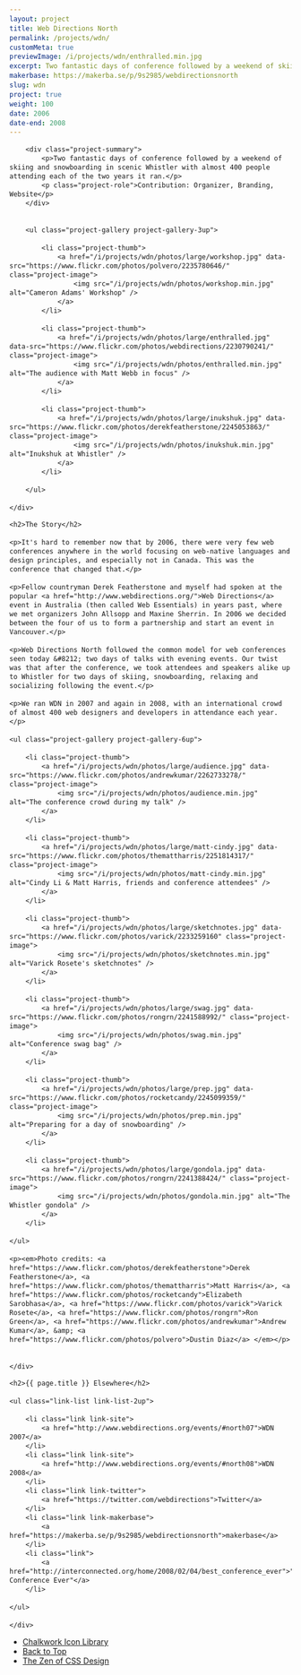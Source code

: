 ```yaml
---
layout: project
title: Web Directions North
permalink: /projects/wdn/
customMeta: true
previewImage: /i/projects/wdn/enthralled.min.jpg
excerpt: Two fantastic days of conference followed by a weekend of skiing and snowboarding in scenic Whistler with almost 400 people attending each of the two years it ran.
makerbase: https://makerba.se/p/9s2985/webdirectionsnorth
slug: wdn
project: true
weight: 100
date: 2006
date-end: 2008
---
```



<section id="summary" class="project-section">
	<div class="wrap">

		<div class="project-summary">
			<p>Two fantastic days of conference followed by a weekend of skiing and snowboarding in scenic Whistler with almost 400 people attending each of the two years it ran.</p>
			<p class="project-role">Contribution: Organizer, Branding, Website</p>
		</div>


		<ul class="project-gallery project-gallery-3up">

			<li class="project-thumb">
				<a href="/i/projects/wdn/photos/large/workshop.jpg" data-src="https://www.flickr.com/photos/polvero/2235780646/" class="project-image">
					<img src="/i/projects/wdn/photos/workshop.min.jpg" alt="Cameron Adams' Workshop" />
				</a>
			</li>

			<li class="project-thumb">
				<a href="/i/projects/wdn/photos/large/enthralled.jpg" data-src="https://www.flickr.com/photos/webdirections/2230790241/" class="project-image">
					<img src="/i/projects/wdn/photos/enthralled.min.jpg" alt="The audience with Matt Webb in focus" />
				</a>
			</li>

			<li class="project-thumb">
				<a href="/i/projects/wdn/photos/large/inukshuk.jpg" data-src="https://www.flickr.com/photos/derekfeatherstone/2245053863/" class="project-image">
					<img src="/i/projects/wdn/photos/inukshuk.min.jpg" alt="Inukshuk at Whistler" />
				</a>
			</li>

		</ul>

	</div>
</section>


<section id="story" class="project-section project-story">
	<div class="wrap">

	<h2>The Story</h2>

	<p>It's hard to remember now that by 2006, there were very few web conferences anywhere in the world focusing on web-native languages and design principles, and especially not in Canada. This was the conference that changed that.</p>

	<p>Fellow countryman Derek Featherstone and myself had spoken at the popular <a href="http://www.webdirections.org/">Web Directions</a> event in Australia (then called Web Essentials) in years past, where we met organizers John Allsopp and Maxine Sherrin. In 2006 we decided between the four of us to form a partnership and start an event in Vancouver.</p>

	<p>Web Directions North followed the common model for web conferences seen today &#8212; two days of talks with evening events. Our twist was that after the conference, we took attendees and speakers alike up to Whistler for two days of skiing, snowboarding, relaxing and socializing following the event.</p>

	<p>We ran WDN in 2007 and again in 2008, with an international crowd of almost 400 web designers and developers in attendance each year.</p>

	<ul class="project-gallery project-gallery-6up">

		<li class="project-thumb">
			<a href="/i/projects/wdn/photos/large/audience.jpg" data-src="https://www.flickr.com/photos/andrewkumar/2262733278/" class="project-image">
				<img src="/i/projects/wdn/photos/audience.min.jpg" alt="The conference crowd during my talk" />
			</a>
		</li>

		<li class="project-thumb">
			<a href="/i/projects/wdn/photos/large/matt-cindy.jpg" data-src="https://www.flickr.com/photos/themattharris/2251814317/" class="project-image">
				<img src="/i/projects/wdn/photos/matt-cindy.min.jpg" alt="Cindy Li & Matt Harris, friends and conference attendees" />
			</a>
		</li>

		<li class="project-thumb">
			<a href="/i/projects/wdn/photos/large/sketchnotes.jpg" data-src="https://www.flickr.com/photos/varick/2233259160" class="project-image">
				<img src="/i/projects/wdn/photos/sketchnotes.min.jpg" alt="Varick Rosete's sketchnotes" />
			</a>
		</li>

		<li class="project-thumb">
			<a href="/i/projects/wdn/photos/large/swag.jpg" data-src="https://www.flickr.com/photos/rongrn/2241588992/" class="project-image">
				<img src="/i/projects/wdn/photos/swag.min.jpg" alt="Conference swag bag" />
			</a>
		</li>

		<li class="project-thumb">
			<a href="/i/projects/wdn/photos/large/prep.jpg" data-src="https://www.flickr.com/photos/rocketcandy/2245099359/" class="project-image">
				<img src="/i/projects/wdn/photos/prep.min.jpg" alt="Preparing for a day of snowboarding" />
			</a>
		</li>

		<li class="project-thumb">
			<a href="/i/projects/wdn/photos/large/gondola.jpg" data-src="https://www.flickr.com/photos/rongrn/2241388424/" class="project-image">
				<img src="/i/projects/wdn/photos/gondola.min.jpg" alt="The Whistler gondola" />
			</a>
		</li>

	</ul>

	<p><em>Photo credits: <a href="https://www.flickr.com/photos/derekfeatherstone">Derek Featherstone</a>, <a href="https://www.flickr.com/photos/themattharris">Matt Harris</a>, <a href="https://www.flickr.com/photos/rocketcandy">Elizabeth Sarobhasa</a>, <a href="https://www.flickr.com/photos/varick">Varick Rosete</a>, <a href="https://www.flickr.com/photos/rongrn">Ron Green</a>, <a href="https://www.flickr.com/photos/andrewkumar">Andrew Kumar</a>, &amp; <a href="https://www.flickr.com/photos/polvero">Dustin Diaz</a> </em></p>


	</div>
</section>


<section id="elsewhere" class="project-section project-elsewhere">
	<div class="wrap">

	<h2>{{ page.title }} Elsewhere</h2>

	<ul class="link-list link-list-2up">

		<li class="link link-site">
			<a href="http://www.webdirections.org/events/#north07">WDN 2007</a>
		</li>
		<li class="link link-site">
			<a href="http://www.webdirections.org/events/#north08">WDN 2008</a>
		</li>
		<li class="link link-twitter">
			<a href="https://twitter.com/webdirections">Twitter</a>
		</li>
		<li class="link link-makerbase">
			<a href="https://makerba.se/p/9s2985/webdirectionsnorth">makerbase</a>
		</li>
		<li class="link">
			<a href="http://interconnected.org/home/2008/02/04/best_conference_ever">"Best Conference Ever"</a>
		</li>

	</ul>

	</div>
</section>


<section class="project-nav">
	<ul>
		<li class="project-prev">
			<a href="/projects/chalkwork/" class="link">
				Chalkwork Icon Library
			</a>
		</li>
		<li class="project-top">
			<a href="#top" class="link">
				Back to Top
			</a>
		</li>
		<li class="project-next">
			<a href="/projects/zen-book/" class="link">
				The Zen of CSS Design
			</a>
		</li>
	</ul>
</section>